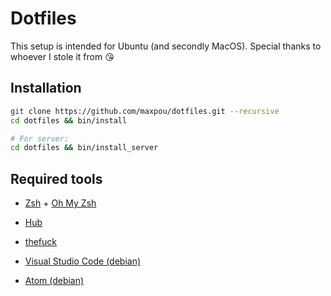 # Dotfiles

This setup is intended for Ubuntu (and secondly MacOS). Special thanks to whoever I stole it from :kissing_heart:


## Installation

```bash
git clone https://github.com/maxpou/dotfiles.git --recursive
cd dotfiles && bin/install

# For server:
cd dotfiles && bin/install_server
```

## Required tools

* [Zsh](https://github.com/robbyrussell/oh-my-zsh/wiki/Installing-ZSH) + [Oh My Zsh](https://github.com/robbyrussell/oh-my-zsh)
* [Hub](https://github.com/github/hub)
* [thefuck](https://github.com/nvbn/thefuck#installation)

* [Visual Studio Code (debian)](https://code.visualstudio.com/Docs/?dv=linux64_deb)
* [Atom (debian)](https://atom.io/download/deb)

